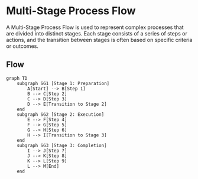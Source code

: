 
# Multi-Stage Process Flow

A Multi-Stage Process Flow is used to represent complex processes that are divided into distinct stages. Each stage consists of a series of steps or actions, and the transition between stages is often based on specific criteria or outcomes.

## Flow

```mermaid
graph TD
    subgraph SG1 [Stage 1: Preparation]
        A[Start] --> B[Step 1]
        B --> C[Step 2]
        C --> D[Step 3]
        D --> E[Transition to Stage 2]
    end
    subgraph SG2 [Stage 2: Execution]
        E --> F[Step 4]
        F --> G[Step 5]
        G --> H[Step 6]
        H --> I[Transition to Stage 3]
    end
    subgraph SG3 [Stage 3: Completion]
        I --> J[Step 7]
        J --> K[Step 8]
        K --> L[Step 9]
        L --> M[End]
    end
```
